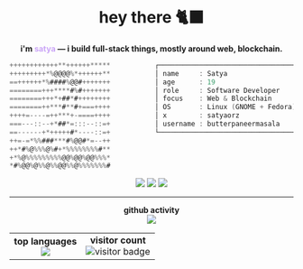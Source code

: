 <h1 align="center">hey there <span>🐈‍⬛</span></h1>
<p align="center"><b>i'm <span style="color:#CBA6F7">satya</span> — i build full-stack things, mostly around web, blockchain.</b></p>

<!--
  Terminal-like profile section with updated info box: no visitor, role changed, x added, stack/tools removed.
-->

```h
++++++++++++**++++++*****           ┌──────────────────────────────────────────────┐
+++++++++*%@@@@%*++++++**           │ name     : Satya                            │
==++++++*%####%@@#+++++++           │ age      : 19                               │
========+++****#%#+++++++           │ role     : Software Developer               │
========+++*+##*#++++++++           │ focus    : Web & Blockchain                 │
========++***#**#+===++++           │ OS       : Linux (GNOME + Fedora)           │
++++=----=++***+-====++++           │ x        : satyaorz                         │
===---::--+*##*=:::--::=+           │ username : butterpaneermasala               │
==------+*+++++#*----::=+           └──────────────────────────────────────────────┘
++=-=*%%###***#%@@#*=--++
++*#%@%%%@%#+*%%%%%%%%#**
+*%@%%%%%%%%%@@%@@%@@%%%*
*#%@@%@%%@%%@@%%@%%%%%%%#
```

<!-- Badges -->
<p align="center">
  <img src="https://img.shields.io/badge/Code-Full%20Stack-7aa2f7?style=flat&logo=typescript&logoColor=white"/>
  <img src="https://img.shields.io/badge/Focus-Web%20%26%20Blockchain-f9e2af?style=flat&logo=ethereum&logoColor=black"/>
  <img src="https://img.shields.io/badge/OS-Linux-89dceb?style=flat&logo=linux&logoColor=black"/>
</p>

---

<div align="center">
  <b>github activity</b><br>
  <img src="https://github-readme-activity-graph.vercel.app/graph?username=butterpaneermasala&days=30&bg_color=1e1e2e&color=CBA6F7&line=CBA6F7&point=45475A&area=true&hide_border=true"/>
</div>

<table align="center">
  <tr>
    <td align="center">
      <b>top languages</b><br>
      <img src="https://github-readme-stats.vercel.app/api/top-langs/?username=butterpaneermasala&layout=compact&theme=radical&hide_border=true"/>
    </td>
    <td align="center">
      <b>visitor count</b><br>
      <img src="https://count.getloli.com/get/@butterpaneermasala?theme=capoo-2" alt="visitor badge"/>
    </td>
  </tr>
</table>
